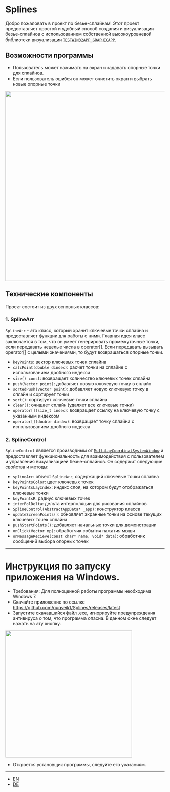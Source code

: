 # Splines

Добро пожаловать в проект по безье-сплайнам! Этот проект предоставляет простой и удобный способ создания и визуализации безье-сплайнов с использованием собственной высокоуровневой библиотеки визуализации [`TESTWIN32APP_GRAPHICAPP`](https://github.com/quqveik1/TESTWIN32_GRAPHICAPP).

## Возможности программы
- Пользователь может нажимать на экран и задавать опорные точки для сплайнов.
- Если пользователь ошибся он может очистить экран и выбрать новые опорные точки

<img src="https://user-images.githubusercontent.com/64206443/235349246-40d57425-71fa-4c71-8611-0360a097dc5b.png" width="600">


## Технические компоненты

Проект состоит из двух основных классов:

### 1. SplineArr

`SplineArr` - это класс, который хранит ключевые точки сплайна и предоставляет функции для работы с ними.
Главная идея класс заключается в том, что он умеет генерировать промежуточные точки, если передавать нецелые числа в operator[]. Если передавать вызывать operator[] с целыми значениями,
то будут возвращаться опорные точки. 

- `keyPoints`: вектор ключевых точек сплайна
- `calcPoint(double dindex)`: расчет точки на сплайне с использованием дробного индекса
- `size() const`: возвращает количество ключевых точек сплайна
- `push(Vector point)`: добавляет новую ключевую точку в сплайн
- `sortedPush(Vector point)`: добавляет новую ключевую точку в сплайн и сортирует точки
- `sort()`: сортирует ключевые точки сплайна
- `clear()`: очищает сплайн (удаляет все ключевые точки)
- `operator[](size_t index)`: возвращает ссылку на ключевую точку с указанным индексом
- `operator[](double dindex)`: возвращает точку сплайна с использованием дробного индекса

### 2. SplineControl

`SplineControl` является производным от [`MultiLayCoordinatSystemWindow`](https://github.com/quqveik1/TESTWIN32_GRAPHICAPP/blob/main/MultiLayCoordinatSystemWindow.h) и предоставляет функциональность для взаимодействия с пользователем и управления визуализацией безье-сплайнов. Он содержит следующие свойства и методы:

- `splineArr`: объект `SplineArr`, содержащий ключевые точки сплайна
- `keyPointsColor`: цвет ключевых точек
- `keyPointsLayIndex`: индекс слоя, на котором будут отображаться ключевые точки
- `keyPointsR`: радиус ключевых точек
- `interPolDelta`: дельта интерполяции для рисования сплайнов
- `SplineControl(AbstractAppData* _app)`: конструктор класса
- `updateScreenPoints()`: обновляет экранные точки на основе текущих ключевых точек сплайна
- `pushStartPoints()`: добавляет начальные точки для демонстрации
- `onClick(Vector mp)`: обработчик события нажатия мыши
- `onMessageRecieve(const char* name, void* data)`: обработчик сообщений выбора опорных точек

--------------------------
# Инструкция по запуску приложения на Windows. 
- Требования: Для полноценной работы программы необходима Windows 7.
- Скачайте приложение по ссылке https://github.com/quqveik1/Splines/releases/latest
- Запустите скачавшийся файл .exe, игнорируйте предупреждения антивируса о том, что программа опасна.
В данном окне следует нажать на эту кнопку.

<img src="https://user-images.githubusercontent.com/64206443/182945554-ed4d18c6-a25d-4d0d-a331-e268643b3031.png" width="400">

- Откроется установщик программы, следуйте его указаниям.

----
- [EN](https://github.com/quqveik1/Splines/blob/main/README_EN.md)
- [DE](https://github.com/quqveik1/Splines/blob/main/README_DE.md)
